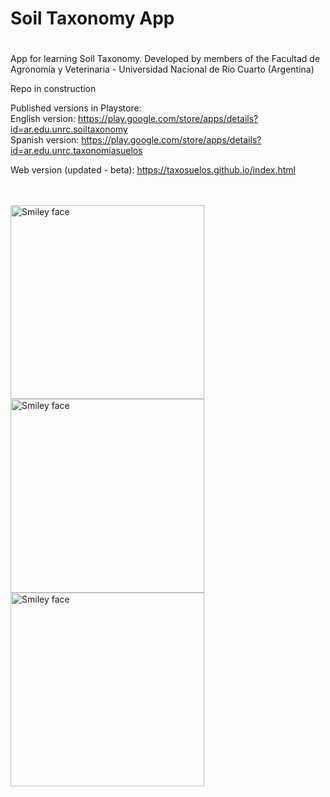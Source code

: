 # Soil Taxonomy App
# 
App for learning Soil Taxonomy. Developed by members of the Facultad de Agronomía y Veterinaria - Universidad Nacional de Río Cuarto (Argentina)

Repo in construction

Published versions in Playstore:<br>
English version: https://play.google.com/store/apps/details?id=ar.edu.unrc.soiltaxonomy <br>
Spanish version: https://play.google.com/store/apps/details?id=ar.edu.unrc.taxonomiasuelos <br>

Web version (updated - beta): https://taxosuelos.github.io/index.html


<br>
<br>
<img src="https://lh3.googleusercontent.com/OPcKBYud8lRT3k6_54bVG7NMPI0CXNWDnGZgkl5PjX3lYCR11qLeBj2_QrsL4kaz=w720-h310" alt="Smiley face" height="310">    
<img src="https://lh3.googleusercontent.com/w-0Zft29O6DeN_0J7gREv251I5sGN6k-PT1xBiY-sghNuIpaZ7ZbJYO3XJp7SBVPyQ=w720-h310" alt="Smiley face" height="310">     
<img src="https://lh3.googleusercontent.com/DXW4nU8DNKyeksd40HjlIkNiNz72KTyyal6VPQ0_77u_JDD8o1eiPozg-rYbAAoCRGY=w720-h310" alt="Smiley face" height="310">
